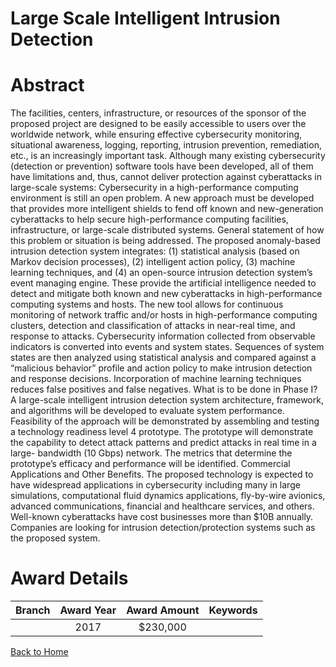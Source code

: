 
Large Scale Intelligent Intrusion Detection
===========================================

# Abstract


The facilities, centers, infrastructure, or resources of the sponsor of the proposed project are designed to be easily accessible to users over the worldwide network, while ensuring effective cybersecurity monitoring, situational awareness, logging, reporting, intrusion prevention, remediation, etc., is an increasingly important task. Although many existing cybersecurity (detection or prevention) software tools have been developed, all of them have limitations and, thus, cannot deliver protection against cyberattacks in large-scale systems: Cybersecurity in a high-performance computing environment is still an open problem. A new approach must be developed that provides more intelligent shields to fend off known and new-generation cyberattacks to help secure high-performance computing facilities, infrastructure, or large-scale distributed systems. General statement of how this problem or situation is being addressed. The proposed anomaly-based intrusion detection system integrates: (1) statistical analysis (based on Markov decision processes), (2) intelligent action policy, (3) machine learning techniques, and (4) an open-source intrusion detection system’s event managing engine. These provide the artificial intelligence needed to detect and mitigate both known and new cyberattacks in high-performance computing systems and hosts. The new tool allows for continuous monitoring of network traffic and/or hosts in high-performance computing clusters, detection and classification of attacks in near-real time, and response to attacks. Cybersecurity information collected from observable indicators is converted into events and system states. Sequences of system states are then analyzed using statistical analysis and compared against a “malicious behavior” profile and action policy to make intrusion detection and response decisions. Incorporation of machine learning techniques reduces false positives and false negatives. What is to be done in Phase I? A large-scale intelligent intrusion detection system architecture, framework, and algorithms will be developed to evaluate system performance. Feasibility of the approach will be demonstrated by assembling and testing a technology readiness level 4 prototype. The prototype will demonstrate the capability to detect attack patterns and predict attacks in real time in a large- bandwidth (10 Gbps) network. The metrics that determine the prototype’s efficacy and performance will be identified. Commercial Applications and Other Benefits. The proposed technology is expected to have widespread applications in cybersecurity including many in large simulations, computational fluid dynamics applications, fly-by-wire avionics, advanced communications, financial and healthcare services, and others. Well-known cyberattacks have cost businesses more than $10B annually. Companies are looking for intrusion detection/protection systems such as the proposed system.  

# Award Details

|Branch|Award Year|Award Amount|Keywords|
| :---: | :---: | :---: | :---: |
||2017|$230,000||
  
  


[Back to Home](https://github.com/chrischow/dod_sbir_awards/JT/#1)